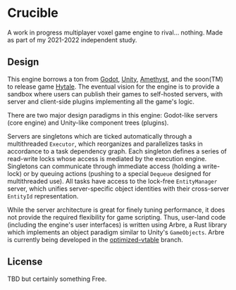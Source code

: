 # Crucible

A work in progress multiplayer voxel game engine to rival... nothing. Made as part of my 2021-2022 independent study.

## Design

This engine borrows a ton from [Godot](https://godotengine.org/), [Unity](https://unity.com/), [Amethyst](https://amethyst.rs/), and the soon(TM) to release game [Hytale](https://hytale.com/). The eventual vision for the engine is to provide a sandbox where users can publish their games to self-hosted servers, with server and client-side plugins implementing all the game's logic.

There are two major design paradigms in this engine: Godot-like servers (core engine) and Unity-like component trees (plugins).

Servers are singletons which are ticked automatically through a multithreaded `Executor`, which reorganizes and parallelizes tasks in accordance to a task dependency graph. Each singleton defines a series of read-write locks whose access is mediated by the execution engine. Singletons can communicate through immediate access (holding a write-lock) or by queuing actions (pushing to a special `Dequeue` designed for multithreaded use). All tasks have access to the lock-free `EntityManager` server, which unifies server-specific object identities with their cross-server `EntityId` representation.

While the server architecture is great for finely tuning performance, it does not provide the required flexibility for game scripting. Thus, user-land code (including the engine's user interfaces) is written using Arbre, a Rust library which implements an object paradigm similar to Unity's `GameObjects`. Arbre is currently being developed in the [optimized-vtable](https://github.com/Radbuglet/crucible/tree/optimized-vtable) branch.

## License

TBD but certainly something Free.

